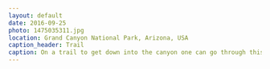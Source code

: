 ```yaml
---
layout: default
date: 2016-09-25
photo: 1475035311.jpg
location: Grand Canyon National Park, Arizona, USA
caption_header: Trail
caption: On a trail to get down into the canyon one can go through thise kind of door. It's a-door-able !
---
```

